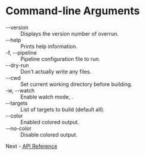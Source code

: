 # Command-line Arguments

<dl>
  <dt>--version</dt>
  <dd>Displays the version number of overrun.</dd>

  <dt>--help</dt>
  <dd>Prints help information.</dd>

  <dt>-f, --pipeline</dt>
  <dd>Pipeline configuration file to run.</dd>

  <dt>--dry-run</dt>
  <dd>Don't actually write any files.</dd>

  <dt>--cwd</dt>
  <dd>Set current working directory before building.</dd>

  <dt>-w, --watch</dt>
  <dd>Enable watch mode, .</dd>

  <dt>--targets</dt>
  <dd>List of targets to build (default all).</dd>

  <dt>--color</dt>
  <dd>Enabled colored output.</dd>

  <dt>--no-color</dt>
  <dd>Disable colored output.</dd>
</dl>

Next - [API Reference](./api/modules/index.html)
